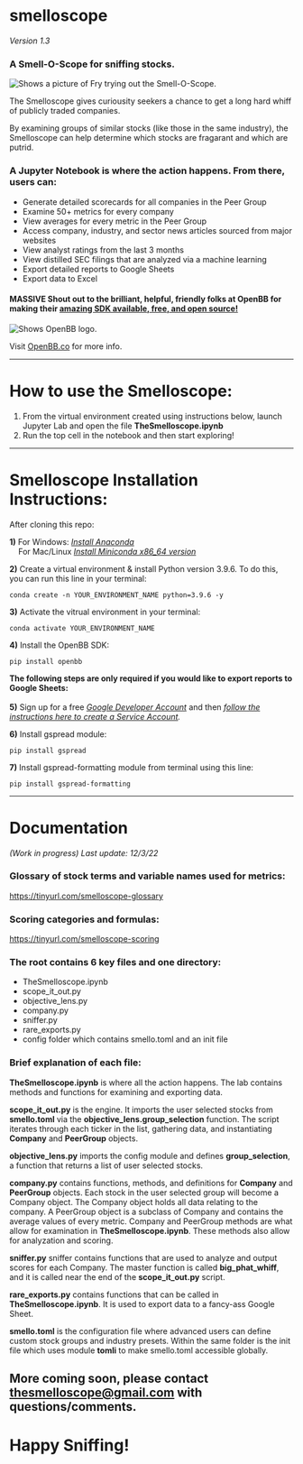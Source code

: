 # smelloscope
<i>Version 1.3</i>
### A Smell-O-Scope for sniffing stocks.

<picture>
  <source media="(prefers-color-scheme: dark)" srcset="https://facingwinter.com/misc2022/smelloscope2small.jpg">
  <source media="(prefers-color-scheme: light)" srcset="https://facingwinter.com/misc2022/smelloscope2small.jpg">
  <img alt="Shows a picture of Fry trying out the Smell-O-Scope." src="https://facingwinter.com/misc2022/smelloscope2small.jpg">
</picture>

The Smelloscope gives curiousity seekers a chance to get a long hard whiff of publicly traded companies.

By examining groups of similar stocks (like those in the same industry), the Smelloscope can help determine which stocks are fragarant and which are putrid.

### A Jupyter Notebook is where the action happens. From there, users can:
- Generate detailed scorecards for all companies in the Peer Group
- Examine 50+ metrics for every company
- View averages for every metric in the Peer Group
- Access company, industry, and sector news articles sourced from major websites
- View analyst ratings from the last 3 months
- View distilled SEC filings that are analyzed via a machine learning
- Export detailed reports to Google Sheets
- Export data to Excel

#### MASSIVE Shout out to the brilliant, helpful, friendly folks at OpenBB for making their [amazing SDK available, free, and open source!](https://docs.openbb.co/sdk/quickstart/installation)

<picture>
  <source media="(prefers-color-scheme: dark)" srcset="https://facingwinter.com/misc2022/small_openbb_logo.png">
  <source media="(prefers-color-scheme: light)" srcset="https://facingwinter.com/misc2022/small_openbb_logo.png">
  <img alt="Shows OpenBB logo." src="https://facingwinter.com/misc2022/small_openbb_logo.png">
</picture>

Visit [OpenBB.co](https://openbb.co/) for more info.

_______________________________________________________________________________________________________________________________________________________

# How to use the Smelloscope:
1) From the virtual environment created using instructions below, launch Jupyter Lab and open the file **TheSmelloscope.ipynb**
2) Run the top cell in the notebook and then start exploring!

_______________________________________________________________________________________________________________________________________________________
# Smelloscope Installation Instructions:

After cloning this repo:

**1)** For Windows: <i>[Install Anaconda](https://docs.anaconda.com/anaconda/install/windows/)<br></i> 
&nbsp; &nbsp; For Mac/Linux <i>[Install Miniconda x86_64 version](https://docs.conda.io/en/latest/miniconda.html)<br></i>

**2)** Create a virtual environment & install Python version 3.9.6. To do this, you can run this line in your terminal: 

    conda create -n YOUR_ENVIRONMENT_NAME python=3.9.6 -y

**3)** Activate the vitrual environment in your terminal:

    conda activate YOUR_ENVIRONMENT_NAME

**4)** Install the OpenBB SDK:

    pip install openbb

**The following steps are only required if you would like to export reports to Google Sheets:**<br><br>
**5)** Sign up for a free <i>[Google Developer Account](https://developers.google.com/)</i> and then <i>[follow the instructions here to create a Service Account](https://docs.gspread.org/en/v5.7.0/oauth2.html).</i>

**6)** Install gspread module:

    pip install gspread



**7)** Install gspread-formatting module from terminal using this line:

    pip install gspread-formatting


 _______________________________________________________________________________________________________________________________________________________
 # Documentation
 
<i>(Work in progress) Last update: 12/3/22</i><br>
 
 ### Glossary of stock terms and variable names used for metrics:<br> 
 https://tinyurl.com/smelloscope-glossary
 
 ### Scoring categories and formulas:<br> 
 https://tinyurl.com/smelloscope-scoring
 
 ### The root contains 6 key files and one directory:
 - TheSmelloscope.ipynb
 - scope_it_out.py
 - objective_lens.py
 - company.py
 - sniffer.py
 - rare_exports.py
 - config folder which contains smello.toml and an init file

 ### Brief explanation of each file:

**TheSmelloscope.ipynb** is where all the action happens. The lab contains methods and functions for examining and exporting data.

**scope_it_out.py** is the engine. It imports the user selected stocks from **smello.toml** via the **objective_lens.group_selection** function. The script iterates through each ticker in the list, gathering data, and instantiating **Company** and **PeerGroup** objects.

**objective_lens.py** imports the config module and defines **group_selection**, a function that returns a list of user selected stocks.

**company.py** contains functions, methods, and definitions for **Company** and **PeerGroup** objects. Each stock in the user selected group will become a Company object. The Company object holds all data relating to the company. A PeerGroup object is a subclass of Company and contains the average values of every metric. Company and PeerGroup methods are what allow for examination in **TheSmelloscope.ipynb**. These methods also allow for analyzation and scoring.

**sniffer.py** sniffer contains functions that are used to analyze and output scores for each Company. The master function is called **big_phat_whiff**, and it is called near the end of the **scope_it_out.py** script.

**rare_exports.py** contains functions that can be called in **TheSmelloscope.ipynb**. It is used to export data to a fancy-ass Google Sheet.

**smello.toml** is the configuration file where advanced users can define custom stock groups and industry presets. Within the same folder is the init file which uses module **tomli** to make smello.toml accessible globally.
 
## More coming soon, please contact thesmelloscope@gmail.com with questions/comments.

# Happy Sniffing!
